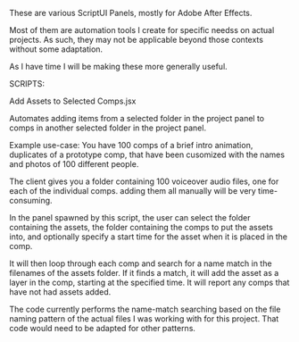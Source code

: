 These are various ScriptUI Panels, mostly for Adobe After Effects.

Most of them are automation tools I create for specific needss on actual projects. As such, they may not be applicable beyond those contexts without some adaptation.

As I have time I will be making these more generally useful.

SCRIPTS:

Add Assets to Selected Comps.jsx

Automates adding items from a selected folder in the project panel to comps in another selected folder in the project panel.

Example use-case:
You have 100 comps of a brief intro animation, duplicates of a prototype comp, that have been cusomized with the names and photos of 100 different people.

The client gives you a folder containing 100 voiceover audio files, one for each of the individual comps. adding them all manually will be very time-consuming.

In the panel spawned by this script, the user can select the folder containing the assets, the folder containing the comps to put the assets into, and optionally specify a start time for the asset when it is placed in the comp.

It will then loop through each comp and search for a name match in the filenames of the assets folder. If it finds a match, it will add the asset as a layer in the comp, starting at the specified time. It will report any comps that have not had assets added.

The code currently performs the name-match searching based on the file naming pattern of the actual files I was working with for this project. That code would need to be adapted for other patterns.
